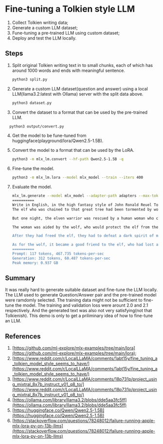 # Fine-tuning a Tolkien style LLM

1. Collect Tolkien writing data;
2. Generate a custom LLM dataset;
3. Fune-tuning a pre-trained LLM using custom dataset;
4. Deploy and test the LLM locally.

## Steps

1. Split original Tolkien writing text in to small chunks, each of which has around 1000 words and ends with meaningful sentence.

   ```bash
   python3 split.py
   ```
2. Generate a custom LLM dataset(question and answer) using a local LLM(llama3.2:latest with Ollama) server with the split data above.

   ```bash
   python3 dataset.py
   ```
3. Convert the dataset to a format that can be used by the pre-trained LLM.

```bash
  python3 output/convert.py
```

4. Get the model to be fune-tuned from huggingface(playground/lora/Qwen2.5-1.5B).
5. Convert the model to a format that can be used by the LoRA.

   ```bash
   python3 -m mlx_lm.convert --hf-path Qwen2.5-1.5B -q
   ```
6. Fine-tune the model.

   ```bash
   python3 -m mlx_lm.lora --model mlx_model --train --iters 400
   ```
7. Evaluate the model.

   ```bash
   mlx_lm.generate --model mlx_model --adapter-path adapters --max-tokens 1000 --temp .7 --prompt "Write a story section in English, in the high fantasy style of John Ronald Reuel Tolkien, where an elven warrior has been chained to a great tree, tormented by wolves and evil spirits.  He is rescued one night by a human woman who casts a spell of mists of concealment.  She is aided by a silver-haired wolf with grey eyes.  After they free the elf, they must defeat a dark spirit of malice that can only be harmed by light."
   ==========
   Write in English, in the high fantasy style of John Ronald Reuel Tolkien.
   The elf who was chained to that great tree had been tormented by wolves and evil spirits for many years. He had no food or water to drink, and his body was slowly dying from hunger. The wolves would come and eat his flesh, leaving no bones to be seen, and the evil spirits would haunt him, whispering dark words and threatening to take his soul away.

   But one night, the elven warrior was rescued by a human woman who cast a spell of mists of concealment. She was dressed in black and wore no armor, but her eyes were sharp and piercing. She had a silver-haired wolf with grey eyes that followed the elf everywhere he went.

   The woman was aided by the wolf, who would protect the elf from the evil spirits and wolves. Together, they took him back to a nearby town where they were taken to a healer. They were given food and water to drink, and the healer was able to help the elf's body start to heal.

   After they had freed the elf, they had to defeat a dark spirit of malice that could only be harmed by light. They were able to use a magic spell to banish the dark spirit away, but it was said that it would take a very long time for the spirit to be completely banished.

   As for the wolf, it became a good friend to the elf, who had lost all hope of ever being free again. And they looked forward to a brighter future together.
   ==========
   Prompt: 117 tokens, 467.735 tokens-per-sec
   Generation: 312 tokens, 60.487 tokens-per-sec
   Peak memory: 0.937 GB
   ```

## Summary

It was really hard to generate suitable dataset and fine-tune the LLM locally. The LLM used to generate Question/Answer pair and the pre-trained model were ramdomly selected. The training data might not be sufficient to fine-tune the model. The training and validation loss were arount 2.0 and 2.1 respectively. And the generated text was also not very satisfying(not that Tolkienish). This demo is only to get a priliminary idea of how to fine-tune an LLM.

## References
1. [https://github.com/ml-explore/mlx-examples/tree/main/lora](https://github.com/ml-explore/mlx-examples/tree/main/lora);
2. [https://www.reddit.com/r/LocalLLaMA/comments/1abt15y/fine_tuning_a_tolkien_model_style_seems_to_have/](https://www.reddit.com/r/LocalLLaMA/comments/1abt15y/fine_tuning_a_tolkien_model_style_seems_to_have/)
3. [https://www.reddit.com/r/LocalLLaMA/comments/18p731p/project_using_mixtral_8x7b_instruct_v01_q8_to/](https://www.reddit.com/r/LocalLLaMA/comments/18p731p/project_using_mixtral_8x7b_instruct_v01_q8_to/)
4. [https://ollama.com/library/llama3.2/blobs/dde5aa3fc5ff](https://ollama.com/library/llama3.2/blobs/dde5aa3fc5ff)
5. [https://huggingface.co/Qwen/Qwen2.5-1.5B](https://huggingface.co/Qwen/Qwen2.5-1.5B)
6. [https://stackoverflow.com/questions/78248012/failure-running-apple-mlx-lora-py-on-13b-llms](https://stackoverflow.com/questions/78248012/failure-running-apple-mlx-lora-py-on-13b-llms)